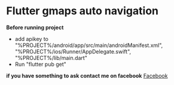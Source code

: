 # Flutter gmaps auto navigation

**Before running project**
- add apikey to "%PROJECT%/android/app/src/main/androidManifest.xml", "%PROJECT%/ios/Runner/AppDelegate.swift", "%PROJECT%/lib/main.dart"
- Run "flutter pub get" 

**if you have something to ask contact me on facebook**
[Facebook](https://www.facebook.com/NishinoYuki.hai)
